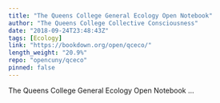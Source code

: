 ```yaml
---
title: "The Queens College General Ecology Open Notebook"
author: "The Queens College Collective Consciousness"
date: "2018-09-24T23:48:43Z"
tags: [Ecology]
link: "https://bookdown.org/open/qceco/"
length_weight: "20.9%"
repo: "opencuny/qceco"
pinned: false
---
```


The Queens College General Ecology Open Notebook ...
